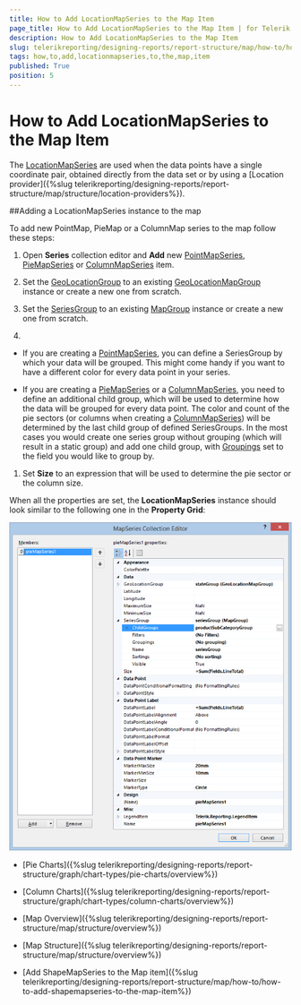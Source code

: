 ```yaml
---
title: How to Add LocationMapSeries to the Map Item
page_title: How to Add LocationMapSeries to the Map Item | for Telerik Reporting Documentation
description: How to Add LocationMapSeries to the Map Item
slug: telerikreporting/designing-reports/report-structure/map/how-to/how-to-add-locationmapseries-to-the-map-item
tags: how,to,add,locationmapseries,to,the,map,item
published: True
position: 5
---
```


# How to Add LocationMapSeries to the Map Item



The [LocationMapSeries](/reporting/api/Telerik.Reporting.LocationMapSeries) are used when the data points have a single coordinate pair,         obtained directly from the data set or by using a [Location provider]({%slug telerikreporting/designing-reports/report-structure/map/structure/location-providers%}).       

##Adding a LocationMapSeries instance to the map

To add new PointMap, PieMap or a ColumnMap series to the map follow these steps:         

1. Open __Series__ collection editor and __Add__ new               [PointMapSeries](/reporting/api/Telerik.Reporting.PointMapSeries),               [PieMapSeries](/reporting/api/Telerik.Reporting.PieMapSeries)               or               [ColumnMapSeries](/reporting/api/Telerik.Reporting.ColumnMapSeries)               item.             

1. Set the [GeoLocationGroup](/reporting/api/Telerik.Reporting.LocationMapSeries#Telerik_Reporting_LocationMapSeries_GeoLocationGroup) to an existing               [GeoLocationMapGroup](/reporting/api/Telerik.Reporting.GeoLocationMapGroup) instance or create a new one from scratch.             

1. Set the [SeriesGroup](/reporting/api/Telerik.Reporting.MapSeriesBase#Telerik_Reporting_MapSeriesBase_SeriesGroup) to an existing               [MapGroup](/reporting/api/Telerik.Reporting.MapGroup) instance or create a new one from scratch.             

1. 

   + If you are creating a [PointMapSeries](/reporting/api/Telerik.Reporting.PointMapSeries), you can define a SeriesGroup                   by which your data will be grouped. This might come handy if you want to have a different color for every data point in your series.                 

   + If you are creating a [PieMapSeries](/reporting/api/Telerik.Reporting.PieMapSeries) or a                   [ColumnMapSeries](/reporting/api/Telerik.Reporting.ColumnMapSeries), you need to define an additional child group,                   which will be used to determine how the data will be grouped for every data point.                   The color and count of the pie sectors (or columns when creating a [ColumnMapSeries](/reporting/api/Telerik.Reporting.ColumnMapSeries))                   will be determined by the last child group of defined SeriesGroups. In the most cases                   you would create one series group without grouping (which will result in a static group) and add one child group, with                   [Groupings](/reporting/api/Telerik.Reporting.GroupBase#Telerik_Reporting_GroupBase_Groupings)                   set to the field you would like to group by.                 

1. Set __Size__ to an expression that will be used to determine the pie sector or the column size.             

When all the properties are set, the __LocationMapSeries__ instance should look similar to the following one in the            __Property Grid__:           

  ![Map Add Location Map Series](images/Map/Map_AddLocationMapSeries.png)

 * [Pie Charts]({%slug telerikreporting/designing-reports/report-structure/graph/chart-types/pie-charts/overview%})

 * [Column Charts]({%slug telerikreporting/designing-reports/report-structure/graph/chart-types/column-charts/overview%})

 * [Map Overview]({%slug telerikreporting/designing-reports/report-structure/map/structure/overview%})

 * [Map Structure]({%slug telerikreporting/designing-reports/report-structure/map/structure/overview%})

 * [Add ShapeMapSeries to the Map item]({%slug telerikreporting/designing-reports/report-structure/map/how-to/how-to-add-shapemapseries-to-the-map-item%})

